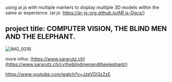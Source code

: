 

using ar.js with multiple markers to display multiple 3D models within the same ar experience. (ar.js: https://ar-js-org.github.io/AR.js-Docs/) 

## project title: COMPUTER VISION, THE BLIND MEN AND THE ELEPHANT.

![IMG_9316](https://user-images.githubusercontent.com/87545114/132638259-7c8c0ef3-ddc5-4819-95db-4b6a95e92bf0.jpg)

more infos: [https://www.sararutz.ch](https://www.sararutz.ch/cvtheblindmenandtheelephant/)

https://www.youtube.com/watch?v=JzeVDl3z2zE
